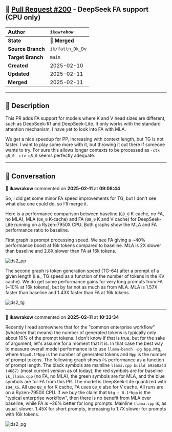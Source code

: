 ## 🔀 [Pull Request #200](https://github.com/ikawrakow/ik_llama.cpp/pull/200) - DeepSeek FA support (CPU only)

| **Author** | `ikawrakow` |
| :--- | :--- |
| **State** | 🔀 **Merged** |
| **Source Branch** | `ik/fattn_Dk_Dv` |
| **Target Branch** | `main` |
| **Created** | 2025-02-10 |
| **Updated** | 2025-02-11 |
| **Merged** | 2025-02-11 |

---

## 📄 Description

This PR adds FA support for models where K and V head sizes are different, such as DeepSeek-R1 and DeepSeek-Lite. It only works with the standard attention mechanism, I have yet to look into FA with MLA.

We get a nice speedup for PP, increasing with context length, but TG is not faster. I want to play some more with it, but throwing it out there if someone wants to try. For sure this allows longer contexts to be processed as `-ctk q8_0 -ctv q8_0` seems perfectly adequate.

---

## 💬 Conversation

👤 **ikawrakow** commented on **2025-02-11** at **09:08:44**

So, I did get some minor FA speed improvements for TG, but I don't see what else one could do, so I'll merge it.

Here is a performance comparison between baseline (`Q8_0` K-cache, no FA, no MLA), MLA (`Q8_0` K-cache) and FA (`Q8_0` K and V cache) for DeepSeek-Lite running on a Ryzen-7950X CPU. Both graphs show the MLA and FA performance ratio to baseline.  

First graph is prompt processing speed. We see FA giving a ~40% performance boost at 16k tokens compared to baseline. MLA is 2X slower than baseline and 2.8X slower than FA at 16k tokens.

![ds2_pp](https://github.com/user-attachments/assets/426446de-5371-4305-8ac1-4da5e3501145)

The second graph is token generation speed (TG-64) after a prompt of a given length (i.e., TG speed as a function of the number of tokens in the KV cache). We do get some performance gains for very long prompts from FA (~10% at 16k tokens), but by far not as much as from MLA. MLA is 1.57X faster than baseline and 1.43X faster than FA at 16k tokens. 
  
![ds2_tg](https://github.com/user-attachments/assets/0b9fefcc-2f83-4b8f-8734-fd24c2104fe5)

---

👤 **ikawrakow** commented on **2025-02-11** at **10:33:34**

Recently I read somewhere that for the "common enterprise workflow" (whatever that means) the number of generated tokens is typically only about 10% of the prompt tokens. I don't know if that is true, but for the sake of argument, let's assume for a moment that it is. In that case the best way to measure overall model performance is to use `llama-bench -pg Npp,Ntg`, where `Ntg=0.1*Npp` is the number of generated tokens and `Npp` is the number of prompt tokens.  The following graph shows `PG` performance as a function of prompt length. The black symbols are mainline `llama.cpp build b9ab0a4d (4687)` (most current version as of today), the red symbols are for baseline `ik_llama.cpp` (no FA, no MLA), the green symbols are for MLA, and the blue symbols are for FA from this PR. The model is DeepSeek-Lite quantized with `IQ4_XS`. All use `Q8_0` for K cache, FA uses `Q8_0` also for V cache. All runs are on a Ryzen-7950X CPU. If we buy the claim that `Ntg ~ 0.1*Npp` is the "typical enterprise workflow", then there is no benefit from MLA over baseline, while FA is ~26% better for long prompts. Mainline `llama.cpp` is, as usual, slower. 1.45X for short prompts, increasing to 1.7X slower for prompts with 16k tokens.

![ds2_pg](https://github.com/user-attachments/assets/910f830d-31a6-4d66-8df9-b90e30b8f68d)